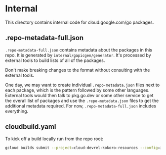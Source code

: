 # Internal

This directory contains internal code for cloud.google.com/go packages.

## .repo-metadata-full.json

`.repo-metadata-full.json` contains metadata about the packages in this repo. It
is generated by `internal/gapicgen/generator`. It's processed by external tools
to build lists of all of the packages.

Don't make breaking changes to the format without consulting with the external
tools.

One day, we may want to create individual `.repo-metadata.json` files next to
each package, which is the pattern followed by some other languages. External
tools would then talk to pkg.go.dev or some other service to get the overall
list of packages and use the `.repo-metadata.json` files to get the additional
metadata required. For now, `.repo-metadata-full.json` includes everything.

## cloudbuild.yaml

To kick off a build locally run from the repo root:

```bash
gcloud builds submit --project=cloud-devrel-kokoro-resources --config=internal/cloudbuild.yaml
```
